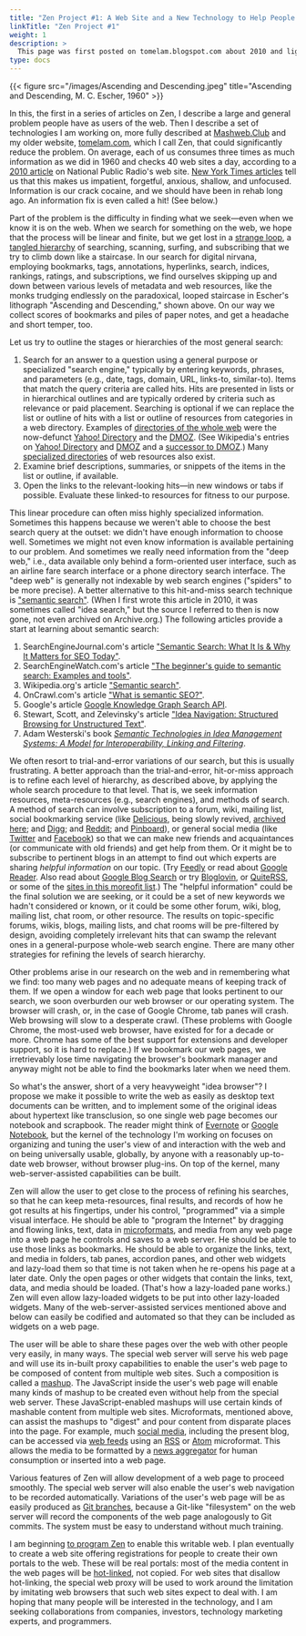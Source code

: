 ```yaml
---
title: "Zen Project #1: A Web Site and a New Technology to Help People Scale the Web"
linkTitle: "Zen Project #1"
weight: 1
description: >
  This page was first posted on tomelam.blogspot.com about 2010 and lightly edited in 2018.
type: docs
---
```


{{< figure src="/images/Ascending and Descending.jpeg" title="Ascending and Descending, M. C. Escher, 1960" >}}

In this, the first in a series of articles on Zen, I describe a large and general problem people have as users of the web. Then I describe a set of technologies I am working on, more fully described at [Mashweb.Club](https://mashweb.club/) and my older website, [tomelam.com](http://tomelam.com/), which I call Zen, that could significantly reduce the problem. On average, each of us consumes three times as much information as we did in 1960 and checks 40 web sites a day, according to a [2010 article](http://www.npr.org/templates/story/story.php?storyId=129384107) on National Public Radio's web site. [New York Times articles](http://topics.nytimes.com/top/features/timestopics/series/your_brain_on_computers/index.html) tell us that this makes us impatient, forgetful, anxious, shallow, and unfocused. Information is our crack cocaine, and we should have been in rehab long ago. An information fix is even called a hit! (See below.)

Part of the problem is the difficulty in finding what we seek—even when we know it is on the web. When we search for something on the web, we hope that the process will be linear and finite, but we get lost in a [strange loop](http://en.wikipedia.org/wiki/Strange_loop), a [tangled hierarchy](http://en.wikipedia.org/wiki/Heterarchy) of searching, scanning, surfing, and subscribing that we try to climb down like a staircase. In our search for digital nirvana, employing bookmarks, tags, annotations, hyperlinks, search, indices, rankings, ratings, and subscriptions, we find ourselves skipping up and down between various levels of metadata and web resources, like the monks trudging endlessly on the paradoxical, looped staircase in Escher's lithograph "Ascending and Descending," shown above. On our way we collect scores of bookmarks and piles of paper notes, and get a headache and short temper, too.

Let us try to outline the stages or hierarchies of the most general search:
1. Search for an answer to a question using a general purpose or specialized "search engine," typically by entering keywords, phrases, and parameters (e.g., date, tags, domain, URL, links-to, similar-to). Items that match the query criteria are called hits. Hits are presented in lists or in hierarchical outlines and are typically ordered by criteria such as relevance or paid placement. Searching is optional if we can replace the list or outline of hits with a list or outline of resources from categories in a web directory. Examples of [directories of the whole web](http://en.wikipedia.org/wiki/Web_directory) were the now-defunct [Yahoo! Directory](http://web.archive.org/web/20141004152506/https://dir.yahoo.com/) and the [DMOZ](http://web.archive.org/web/20170314093832/http://www.dmoz.org/). (See Wikipedia's entries on [Yahoo! Directory](https://en.wikipedia.org/wiki/Yahoo!_Directory) and [DMOZ](https://en.wikipedia.org/wiki/DMOZ) and a [successor to DMOZ](https://curlie.org/).) Many [specialized directories](https://www.google.com/search?q=specialized+directories+of+web+resources) of web resources also exist.
1. Examine brief descriptions, summaries, or snippets of the items in the list or outline, if available.
1. Open the links to the relevant-looking hits—in new windows or tabs if possible. Evaluate these linked-to resources for fitness to our purpose.

This linear procedure can often miss highly specialized information. Sometimes this happens because we weren't able to choose the best search query at the outset: we didn't have enough information to choose well. Sometimes we might not even know information is available pertaining to our problem. And sometimes we really need information from the "deep web," i.e., data available only behind a form-oriented user interface, such as an airline fare search interface or a phone directory search interface. The "deep web" is generally not indexable by web search engines ("spiders" to be more precise). A better alternative to this hit-and-miss search technique is ["semantic search"](https://en.wikipedia.org/wiki/Semantic_search). (When I first wrote this article in 2010, it was sometimes called "idea search," but the source I referred to then is now gone, not even archived on Archive.org.) The following articles provide a start at learning about semantic search:

1. SearchEngineJournal.com's article ["Semantic Search: What It Is & Why It Matters for SEO Today"](https://www.searchenginejournal.com/semantic-search-seo/264037/).
1. SearchEngineWatch.com's article ["The beginner's guide to semantic search: Examples and tools"](https://www.searchenginewatch.com/2019/12/16/the-beginners-guide-to-semantic-search/).
1. Wikipedia.org's article ["Semantic search"](https://en.wikipedia.org/wiki/Semantic_search).
1. OnCrawl.com's article ["What is semantic SEO?"](https://www.oncrawl.com/oncrawl-seo-thoughts/what-is-semantic-seo/).
1. Google's article [Google Knowledge Graph Search API](https://developers.google.com/knowledge-graph).
1. Stewart, Scott, and Zelevinsky's article ["Idea Navigation: Structured Browsing for Unstructured Text"](http://www.robinstewart.com/research/papers/stewart08ideanav.pdf).
1. Adam Westerski's book [<cite>Semantic Technologies in Idea Management Systems: A Model for Interoperability, Linking and Filtering</cite>](https://www.google.co.in/books/edition/_/WJaB4i3sv08C?hl=en&gbpv=0).

We often resort to trial-and-error variations of our search, but this is usually frustrating. A better approach than the trial-and-error, hit-or-miss approach is to refine each level of hierarchy, as described above, by applying the whole search procedure to that level. That is, we seek information resources, meta-resources (e.g., search engines), and methods of search. A method of search can involve subscription to a forum, wiki, mailing list, social bookmarking service (like [Delicious](https://en.wikipedia.org/wiki/Delicious_(website)), being slowly revived, [archived here](http://web.archive.org/web/20080731101324/http://del.icio.us/); and [Digg](https://digg.com/); and [Reddit](https://www.reddit.com/); and [Pinboard](https://pinboard.in/)), or general social media (like [Twitter](https://twitter.com/home) and [Facebook](https://www.facebook.com/)) so that we can make new friends and acquaintances (or communicate with old friends) and get help from them. Or it might be to subscribe to pertinent blogs in an attempt to find out which experts are sharing *helpful information* on our topic. (Try [Feedly](https://feedly.com/) or read about [Google Reader](https://en.wikipedia.org/wiki/Google_Reader). Also read about [Google Blog Search](https://en.wikipedia.org/wiki/Google_Blog_Search) or try [Bloglovin](https://www.bloglovin.com/), or [QuiteRSS](https://quiterss.org/), or some of the [sites in this moreofit list](http://www.moreofit.com/similar-to/blogsearch.google.com/Top_10_Sites_Like_Google_Blogsearch/).) The "helpful information" could be the final solution we are seeking, or it could be a set of new keywords we hadn't considered or known, or it could be some other forum, wiki, blog, mailing list, chat room, or other resource. The results on topic-specific forums, wikis, blogs, mailing lists, and chat rooms will be pre-filtered by design, avoiding completely irrelevant hits that can swamp the relevant ones in a general-purpose whole-web search engine. There are many other strategies for refining the levels of search hierarchy.


Other problems arise in our research on the web and in remembering what we find: too many web pages and no adequate means of keeping track of them. If we open a window for each web page that looks pertinent to our search, we soon overburden our web browser or our operating system. The browser will crash, or, in the case of Google Chrome, tab panes will crash. Web browsing will slow to a desperate crawl. (These problems with Google Chrome, the most-used web browser, have existed for for a decade or more. Chrome has some of the best support for extensions and developer support, so it is hard to replace.) If we bookmark our web pages, we irretrievably lose time navigating the browser's bookmark manager and anyway might not be able to find the bookmarks later when we need them.

So what's the answer, short of a very heavyweight "idea browser"? I propose we make it possible to write the web as easily as desktop text documents can be written, and to implement some of the original ideas about hypertext like transclusion, so one single web page becomes our notebook and scrapbook. The reader might think of [Evernote](https://evernote.com/) or [Google Notebook](https://en.wikipedia.org/wiki/Google_Notebook), but the kernel of the technology I'm working on focuses on organizing and tuning the user's view of and interaction with the web and on being universally usable, globally, by anyone with a reasonably up-to-date web browser, without browser plug-ins. On top of the kernel, many web-server-assisted capabilities can be built.

Zen will allow the user to get close to the process of refining his searches, so that he can keep meta-resources, final results, and records of how he got results at his fingertips, under his control, "programmed" via a simple visual interface. He should be able to "program the Internet" by dragging and flowing links, text, data in [microformats](http://en.wikipedia.org/wiki/Microformat), and media from any web page into a web page he controls and saves to a web server. He should be able to use those links as bookmarks. He should be able to organize the links, text, and media in folders, tab panes, accordion panes, and other web widgets and lazy-load them so that time is not taken when he re-opens his page at a later date. Only the open pages or other widgets that contain the links, text, data, and media should be loaded. (That's how a lazy-loaded pane works.) Zen will even allow lazy-loaded widgets to be put into other lazy-loaded widgets. Many of the web-server-assisted services mentioned above and below can easily be codified and automated so that they can be included as widgets on a web page.

The user will be able to share these pages over the web with other people very easily, in many ways. The special web server will serve his web page and will use its in-built proxy capabilities to enable the user's web page to be composed of content from multiple web sites. Such a composition is called a [mashup](http://en.wikipedia.org/wiki/Mashup_(web_application_hybrid)). The JavaScript inside the user's web page will enable many kinds of mashup to be created even without help from the special web server. These JavaScript-enabled mashups will use certain kinds of mashable content from multiple web sites. Microformats, mentioned above, can assist the mashups to "digest" and pour content from disparate places into the page. For example, much [social media](https://en.wikipedia.org/wiki/Social_media), including the present blog, can be accessed via [web feeds](https://en.wikipedia.org/wiki/Web_feed) using an [RSS](https://en.wikipedia.org/wiki/RSS) or [Atom](https://en.wikipedia.org/wiki/Atom_(Web_standard)) microformat. This allows the media to be formatted by a [news aggregator](https://en.wikipedia.org/wiki/News_aggregator) for human consumption or inserted into a web page.

Various features of Zen will allow development of a web page to proceed smoothly. The special web server will also enable the user's web navigation to be recorded automatically. Variations of the user's web page will be as easily produced as [Git branches](http://www.kernel.org/pub/software/scm/git/docs/gittutorial.html), because a Git-like "filesystem" on the web server will record the components of the web page analogously to Git commits. The system must be easy to understand without much training.

I am beginning [to program Zen](https://web-call.cc/) to enable this writable web. I plan eventually to create a web site offering registrations for people to create their own portals to the web. These will be real portals: most of the media content in the web pages will be [hot-linked](http://en.wikipedia.org/wiki/Hotlink), not copied. For web sites that disallow hot-linking, the special web proxy will be used to work around the limitation by imitating web browsers that such web sites expect to deal with. I am hoping that many people will be interested in the technology, and I am seeking collaborations from companies, investors, technology marketing experts, and programmers.
